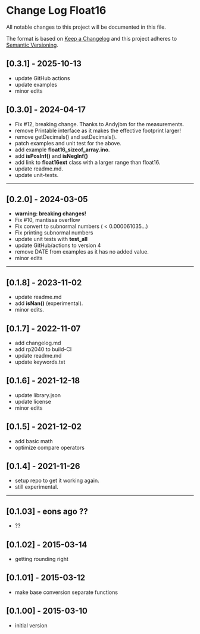 # Change Log Float16

All notable changes to this project will be documented in this file.

The format is based on [Keep a Changelog](http://keepachangelog.com/)
and this project adheres to [Semantic Versioning](http://semver.org/).


## [0.3.1] - 2025-10-13
- update GitHub actions
- update examples
- minor edits

## [0.3.0] - 2024-04-17
- Fix #12, breaking change. Thanks to Andyjbm for the measurements.
- remove Printable interface as it makes the effective footprint larger!
- remove getDecimals() and setDecimals().
- patch examples and unit test for the above.
- add example **float16_sizeof_array.ino**.
- add **isPosInf()** and **isNegInf()**
- add link to **float16ext** class with a larger range than float16.
- update readme.md.
- update unit-tests.

----

## [0.2.0] - 2024-03-05
- **warning: breaking changes!**
- Fix #10, mantissa overflow
- Fix convert to subnormal numbers ( < 0.000061035...)
- Fix printing subnormal numbers
- update unit tests with **test_all**
- update GitHub/actions to version 4
- remove DATE from examples as it has no added value.
- minor edits

----

## [0.1.8] - 2023-11-02
- update readme.md
- add **isNan()** (experimental).
- minor edits.

## [0.1.7] - 2022-11-07
- add changelog.md
- add rp2040 to build-CI
- update readme.md
- update keywords.txt

## [0.1.6] - 2021-12-18
- update library.json
- update license
- minor edits

## [0.1.5] - 2021-12-02
- add basic math
- optimize compare operators

## [0.1.4] - 2021-11-26
- setup repo to get it working again.
- still experimental.

----

## [0.1.03] - eons ago ??
- ??

## [0.1.02] - 2015-03-14
- getting rounding right

## [0.1.01] - 2015-03-12
- make base conversion separate functions

## [0.1.00] - 2015-03-10
- initial version

